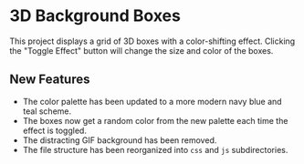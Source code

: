 # 3D Background Boxes

This project displays a grid of 3D boxes with a color-shifting effect. Clicking the "Toggle Effect" button will change the size and color of the boxes.

## New Features

*   The color palette has been updated to a more modern navy blue and teal scheme.
*   The boxes now get a random color from the new palette each time the effect is toggled.
*   The distracting GIF background has been removed.
*   The file structure has been reorganized into `css` and `js` subdirectories.

